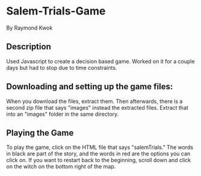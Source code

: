 # Salem-Trials-Game
By Raymond Kwok

Description
-------------
Used Javascript to create a decision based game. 
Worked on it for a couple days but had to stop due to time constraints.

Downloading and setting up the game files:
-------------------------------------------
When you download the files, extract them. 
Then afterwards, there is a second zip file that says "images" instead the extracted files. 
Extract that into an "images" folder in the same directory.

Playing the Game
-----------------
To play the game, click on the HTML file that says "salemTrials."
The words in black are part of the story, and the words in red are the options you can click on.
If you want to restart back to the beginning, scroll down and click on the witch on the bottom right of the map.

